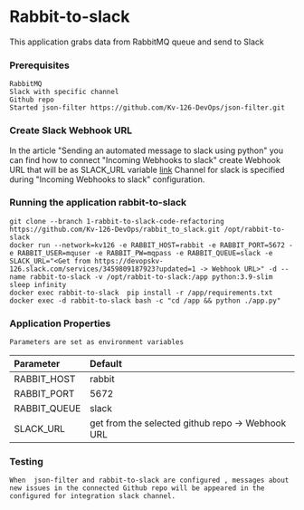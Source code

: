 # Rabbit-to-slack

This application grabs data from RabbitMQ queue and send to Slack

### Prerequisites
	RabbitMQ
	Slack with specific channel
	Github repo
	Started json-filter https://github.com/Kv-126-DevOps/json-filter.git
	
### Create Slack Webhook URL

In the article "Sending an automated message to slack using python" you can find how to connect "Incoming Webhooks to slack" create Webhook URL that will be as SLACK_URL variable  [link](https://medium.com/@sharan.aadarsh/sending-notification-to-slack-using-python-8b71d4f622f3)
Channel for slack is specified during "Incoming Webhooks to slack" configuration.

### Running the application rabbit-to-slack
    git clone --branch 1-rabbit-to-slack-code-refactoring https://github.com/Kv-126-DevOps/rabbit_to_slack.git /opt/rabbit-to-slack
    docker run --network=kv126 -e RABBIT_HOST=rabbit -e RABBIT_PORT=5672 -e RABBIT_USER=mquser -e RABBIT_PW=mqpass -e RABBIT_QUEUE=slack -e SLACK_URL="<Get from https://devopskv-126.slack.com/services/3459809187923?updated=1 -> Webhook URL>" -d --name rabbit-to-slack -v /opt/rabbit-to-slack:/app python:3.9-slim sleep infinity
    docker exec rabbit-to-slack  pip install -r /app/requirements.txt
    docker exec -d rabbit-to-slack bash -c "cd /app && python ./app.py"

### Application Properties
	Parameters are set as environment variables
	
| Parameter     | Default     | 
|:--------------|:------------|
| RABBIT_HOST   |    rabbit   | 
| RABBIT_PORT   |    5672     |
| RABBIT_QUEUE  |    slack    |
| SLACK_URL     | get from the selected github repo -> Webhook URL|
	
### Testing
    When  json-filter and rabbit-to-slack are configured , messages about new issues in the connected Github repo will be appeared in the configured for integration slack channel.
	

